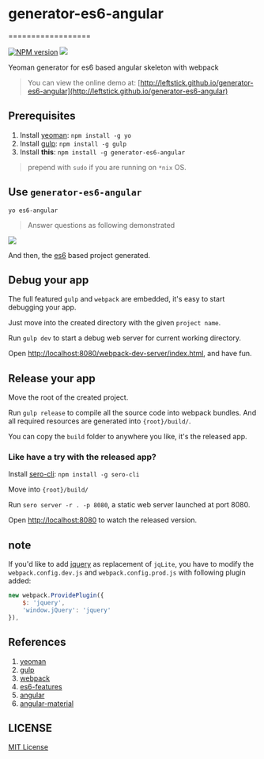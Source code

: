 # generator-es6-angular
==================

[![NPM version][npm-image]][npm-url]
![][david-url]

Yeoman generator for es6 based angular skeleton with webpack


> You can view the online demo at: [http://leftstick.github.io/generator-es6-angular](http://leftstick.github.io/generator-es6-angular)

## Prerequisites ##

1. Install [yeoman](http://yeoman.io/): `npm install -g yo`
2. Install [gulp](http://gulpjs.com/): `npm install -g gulp`
3. Install __this__: `npm install -g generator-es6-angular`

> prepend with `sudo` if you are running on `*nix` OS.

## Use `generator-es6-angular` ##

`yo es6-angular`

> Answer questions as following demonstrated

![](https://raw.githubusercontent.com/leftstick/generator-es6-angular/master/docs/img/questions.png)

And then, the [es6](https://github.com/lukehoban/es6features) based project generated.

## Debug your app ##

The full featured `gulp` and `webpack` are embedded, it's easy to start debugging your app.

Just move into the created directory with the given `project name`.

Run `gulp dev` to start a debug web server for current working directory.

Open [http://localhost:8080/webpack-dev-server/index.html](http://localhost:8080/webpack-dev-server/index.html), and have fun.


## Release your app ##

Move the root of the created project.

Run `gulp release` to compile all the source code into webpack bundles. And all required resources are generated into `{root}/build/`.

You can copy the `build` folder to anywhere you like, it's the released app.

### Like have a try with the released app? ###

Install [sero-cli](https://github.com/leftstick/Sero-cli): `npm install -g sero-cli`

Move into `{root}/build/`

Run `sero server -r . -p 8080`, a static web server launched at port 8080.

Open [http://localhost:8080](http://localhost:8080) to watch the released version.


## note ##

If you'd like to add [jquery](http://jquery.com/) as replacement of `jqLite`, you have to modify the `webpack.config.dev.js` and `webpack.config.prod.js` with following plugin added:

```javascript
new webpack.ProvidePlugin({
    $: 'jquery',
    'window.jQuery': 'jquery'
}),
```

## References ##

1. [yeoman](http://yeoman.io/)
2. [gulp](http://gulpjs.com/)
3. [webpack](http://webpack.github.io/)
4. [es6-features](https://github.com/lukehoban/es6features)
5. [angular](https://angularjs.org/)
6. [angular-material](https://material.angularjs.org/latest/)


## LICENSE ##

[MIT License](https://raw.githubusercontent.com/leftstick/generator-es6-angular/master/LICENSE)




[npm-url]: https://npmjs.org/package/generator-es6-angular
[npm-image]: https://badge.fury.io/js/generator-es6-angular.png
[david-url]: https://david-dm.org/leftstick/generator-es6-angular.png
